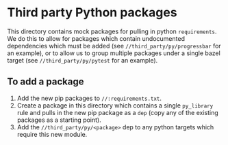 # Third party Python packages

This directory contains mock packages for pulling in python `requirements`. We
do this to allow for packages which contain undocumented dependencies which must
be added (see `//third_party/py/progressbar` for an example), or to allow us to
group multiple packages under a single bazel target (see
`//third_party/py/pytest` for an example).

## To add a package

1. Add the new pip packages to `//:requirements.txt`.
1. Create a package in this directory which contains a single `py_library` rule
   and pulls in the new pip package as a `dep` (copy any of the existing
   packages as a starting point).
1. Add the `//third_party/py/<package>` dep to any python targets which require
   this new module.
